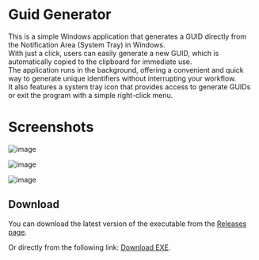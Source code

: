 # Guid Generator
This is a simple Windows application that generates a GUID directly from the Notification Area (System Tray) in Windows. <br>
With just a click, users can easily generate a new GUID, which is automatically copied to the clipboard for immediate use. <br>
The application runs in the background, offering a convenient and quick way to generate unique identifiers without interrupting your workflow. <br>
It also features a system tray icon that provides access to generate GUIDs or exit the program with a simple right-click menu. <br>

# Screenshots
![image](https://github.com/user-attachments/assets/fa365a24-8795-4c78-8796-d52271a15e48)   

![image](https://github.com/user-attachments/assets/aaa2b9a1-d4c0-4c02-ad99-da4819e96404)   

![image](https://github.com/user-attachments/assets/5e39a2a6-b91e-425e-a2eb-b83ad8020c39)   


## Download
You can download the latest version of the executable from the [Releases page](https://github.com/wellingtonfzambelli/guid.generator/releases/tag/v1.0.0).

Or directly from the following link: [Download EXE](https://github.com/wellingtonfzambelli/guid.generator/releases/download/v1.0.0/GuidsGenerator.exe).
